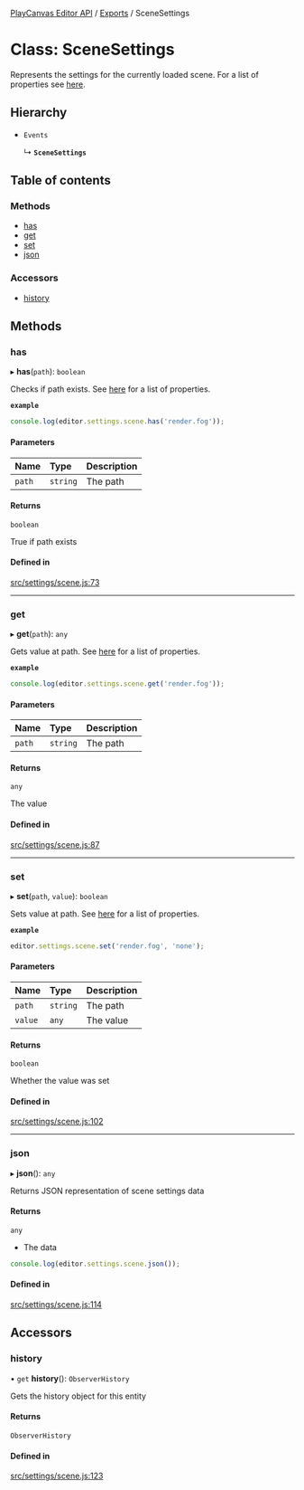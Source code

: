[PlayCanvas Editor API](../README.md) / [Exports](../modules.md) / SceneSettings

# Class: SceneSettings

Represents the settings for the currently loaded scene.
For a list of properties see [here](SceneSettingsProperties.md).

## Hierarchy

- `Events`

  ↳ **`SceneSettings`**

## Table of contents

### Methods

- [has](SceneSettings.md#has)
- [get](SceneSettings.md#get)
- [set](SceneSettings.md#set)
- [json](SceneSettings.md#json)

### Accessors

- [history](SceneSettings.md#history)

## Methods

### has

▸ **has**(`path`): `boolean`

Checks if path exists. See [here](SceneSettingsProperties.md) for a list of properties.

**`example`**
```javascript
console.log(editor.settings.scene.has('render.fog'));
```

#### Parameters

| Name | Type | Description |
| :------ | :------ | :------ |
| `path` | `string` | The path |

#### Returns

`boolean`

True if path exists

#### Defined in

[src/settings/scene.js:73](https://github.com/playcanvas/editor-api/blob/76b7284/src/settings/scene.js#L73)

___

### get

▸ **get**(`path`): `any`

Gets value at path. See [here](SceneSettingsProperties.md) for a list of properties.

**`example`**
```javascript
console.log(editor.settings.scene.get('render.fog'));
```

#### Parameters

| Name | Type | Description |
| :------ | :------ | :------ |
| `path` | `string` | The path |

#### Returns

`any`

The value

#### Defined in

[src/settings/scene.js:87](https://github.com/playcanvas/editor-api/blob/76b7284/src/settings/scene.js#L87)

___

### set

▸ **set**(`path`, `value`): `boolean`

Sets value at path. See [here](SceneSettingsProperties.md) for a list of properties.

**`example`**
```javascript
editor.settings.scene.set('render.fog', 'none');
```

#### Parameters

| Name | Type | Description |
| :------ | :------ | :------ |
| `path` | `string` | The path |
| `value` | `any` | The value |

#### Returns

`boolean`

Whether the value was set

#### Defined in

[src/settings/scene.js:102](https://github.com/playcanvas/editor-api/blob/76b7284/src/settings/scene.js#L102)

___

### json

▸ **json**(): `any`

Returns JSON representation of scene settings data

#### Returns

`any`

- The data
```javascript
console.log(editor.settings.scene.json());
```

#### Defined in

[src/settings/scene.js:114](https://github.com/playcanvas/editor-api/blob/76b7284/src/settings/scene.js#L114)

## Accessors

### history

• `get` **history**(): `ObserverHistory`

Gets the history object for this entity

#### Returns

`ObserverHistory`

#### Defined in

[src/settings/scene.js:123](https://github.com/playcanvas/editor-api/blob/76b7284/src/settings/scene.js#L123)
